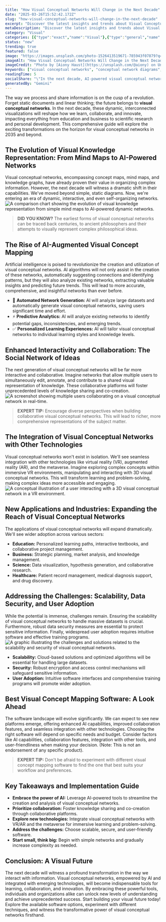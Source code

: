 ```yaml
---
title: "How Visual Conceptual Networks Will Change in the Next Decade"
date: "2025-03-26T15:52:42.172Z"
slug: "how-visual-conceptual-networks-will-change-in-the-next-decade"
excerpt: "Discover the latest insights and trends about Visual Conceptual Networks. This comprehensive guide covers everything you need to know about Visual Conceptual Networks in 2025."
metaDescription: "Discover the latest insights and trends about Visual Conceptual Networks. This comprehensive guide covers everything you need to know about Visual Conceptu..."
category: "Visual"
categories: [{"type":"exact","name":"Visual"},{"type":"general","name":"Cognitive Science"},{"type":"medium","name":"Knowledge Representation"},{"type":"specific","name":"Semantic Networks"},{"type":"niche","name":"Graph Databases"}]
status: "new"
trending: true
featured: false
image: "https://images.unsplash.com/photo-1526413519671-785943f07879?q=85&w=1200&fit=max&fm=webp&auto=compress"
imageAlt: "How Visual Conceptual Networks Will Change in the Next Decade"
imageCredit: "Photo by [Aiony Haust](https://unsplash.com/@aiony) on Unsplash"
keywords: ["visual conceptual networks", "conceptual network diagrams", "visual knowledge representation", "create visual concept map", "best visual concept mapping software", "visual concept network examples", "conceptual network analysis", "buy visual concept mapping software", "visual concept network tutorial", "how to build a visual concept network"]
readingTime: 5
socialShare: "\"In the next decade, AI-powered visual conceptual networks will not just organize information; they'll predict future trends and unlock entirely new levels of understanding.\""
generatedBy: "Gemini"
---
```




The way we process and share information is on the cusp of a revolution.  Forget static documents and linear thinking; the future belongs to **visual conceptual networks**.  In the next decade, these dynamic, interconnected visualizations will reshape how we learn, collaborate, and innovate, impacting everything from education and business to scientific research and personal development. This comprehensive guide will explore the exciting transformations on the horizon for visual conceptual networks in 2035 and beyond.

## The Evolution of Visual Knowledge Representation: From Mind Maps to AI-Powered Networks

Visual conceptual networks, encompassing concept maps, mind maps, and knowledge graphs, have already proven their value in organizing complex information.  However, the next decade will witness a dramatic shift in their capabilities.  We've moved beyond simple, static diagrams. Now, we're entering an era of dynamic, interactive, and even self-organizing networks. ![A comparison chart showing the evolution of visual knowledge representation from simple mind maps to AI-powered dynamic networks.](https://images.unsplash.com/photo-1672910059099-ee4b4380cb73?q=85&w=1200&fit=max&fm=webp&auto=compress)

> **DID YOU KNOW?**  The earliest forms of visual conceptual networks can be traced back centuries, to ancient philosophers and their attempts to visually represent complex philosophical ideas.

## The Rise of AI-Augmented Visual Concept Mapping

Artificial intelligence is poised to revolutionize the creation and utilization of visual conceptual networks.  AI algorithms will not only assist in the creation of these networks, automatically suggesting connections and identifying patterns, but they will also analyze existing networks, extracting valuable insights and predicting future trends. This will lead to more accurate, comprehensive, and insightful networks than ever before.

* 🔑 **Automated Network Generation:** AI will analyze large datasets and automatically generate visual conceptual networks, saving users significant time and effort.
* ⚡ **Predictive Analytics:** AI will analyze existing networks to identify potential gaps, inconsistencies, and emerging trends.
* ✅ **Personalized Learning Experiences:** AI will tailor visual conceptual networks to individual learning styles and knowledge levels.

##  Enhanced Interactivity and Collaboration: The Social Network of Ideas

The next generation of visual conceptual networks will be far more interactive and collaborative.  Imagine networks that allow multiple users to simultaneously edit, annotate, and contribute to a shared visual representation of knowledge.  These collaborative platforms will foster unprecedented levels of knowledge sharing and co-creation. ![A screenshot showing multiple users collaborating on a visual conceptual network in real-time.](https://images.unsplash.com/photo-1672910059109-19d499a00465?q=85&w=1200&fit=max&fm=webp&auto=compress)

> **EXPERT TIP:** Encourage diverse perspectives when building collaborative visual conceptual networks. This will lead to richer, more comprehensive representations of the subject matter.

##  The Integration of Visual Conceptual Networks with Other Technologies

Visual conceptual networks won't exist in isolation. We'll see seamless integration with other technologies like virtual reality (VR), augmented reality (AR), and the metaverse.  Imagine exploring complex concepts within immersive VR environments, manipulating and interacting with 3D visual conceptual networks.  This will transform learning and problem-solving, making complex ideas more accessible and engaging. ![A conceptual illustration of a user interacting with a 3D visual conceptual network in a VR environment.](https://images.unsplash.com/photo-1526413519671-785943f07879?q=85&w=1200&fit=max&fm=webp&auto=compress)

##  New Applications and Industries: Expanding the Reach of Visual Conceptual Networks

The applications of visual conceptual networks will expand dramatically.  We'll see wider adoption across various sectors:

* **Education:** Personalized learning paths, interactive textbooks, and collaborative project management.
* **Business:** Strategic planning, market analysis, and knowledge management.
* **Science:**  Data visualization, hypothesis generation, and collaborative research.
* **Healthcare:**  Patient record management, medical diagnosis support, and drug discovery.

##  Addressing the Challenges: Scalability, Data Security, and User Adoption

While the potential is immense, challenges remain.  Ensuring the scalability of visual conceptual networks to handle massive datasets is crucial.  Furthermore, robust data security measures are essential to protect sensitive information.  Finally, widespread user adoption requires intuitive software and effective training programs.  ![A graphic illustrating the challenges and solutions related to the scalability and security of visual conceptual networks.](https://images.unsplash.com/photo-1468231300737-ecd13d75ce6f?q=85&w=1200&fit=max&fm=webp&auto=compress)

* **Scalability:** Cloud-based solutions and optimized algorithms will be essential for handling large datasets.
* **Security:**  Robust encryption and access control mechanisms will safeguard sensitive information.
* **User Adoption:**  Intuitive software interfaces and comprehensive training programs will promote wider adoption.

##  Best Visual Concept Mapping Software: A Look Ahead

The software landscape will evolve significantly.  We can expect to see new platforms emerge, offering enhanced AI capabilities, improved collaboration features, and seamless integration with other technologies.  Choosing the right software will depend on specific needs and budget.  Consider factors like AI capabilities, collaboration features, integration with other tools, and user-friendliness when making your decision.  (Note: This is not an endorsement of any specific product).

> **EXPERT TIP:**  Don't be afraid to experiment with different visual concept mapping software to find the one that best suits your workflow and preferences.

##  Key Takeaways and Implementation Guide

* **Embrace the power of AI:** Leverage AI-powered tools to streamline the creation and analysis of visual conceptual networks.
* **Prioritize collaboration:** Foster knowledge sharing and co-creation through collaborative platforms.
* **Explore new technologies:** Integrate visual conceptual networks with VR/AR and the metaverse for immersive learning and problem-solving.
* **Address the challenges:**  Choose scalable, secure, and user-friendly software.
* **Start small, think big:** Begin with simple networks and gradually increase complexity as needed.

## Conclusion: A Visual Future

The next decade will witness a profound transformation in the way we interact with information. Visual conceptual networks, empowered by AI and integrated with emerging technologies, will become indispensable tools for learning, collaboration, and innovation.  By embracing these powerful tools, individuals and organizations alike can unlock new levels of understanding and achieve unprecedented success.  Start building your visual future today!  Explore the available software options, experiment with different techniques, and witness the transformative power of visual conceptual networks firsthand.

